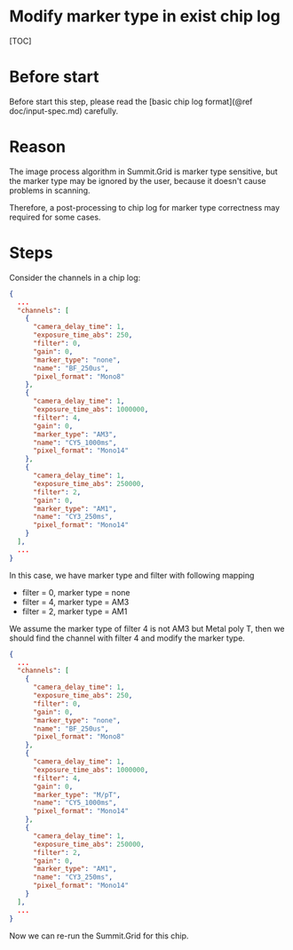 
Modify marker type in exist chip log
====================================

[TOC]

Before start
============

Before start this step, please read the [basic chip log format](@ref doc/input-spec.md) carefully.

Reason
======

The image process algorithm in Summit.Grid is marker type sensitive, but the marker type may be ignored by the user, because it doesn't cause problems in scanning.

Therefore, a post-processing to chip log for marker type correctness may required for some cases.

Steps
=====

Consider the channels in a chip log:

```json
{
  ...
  "channels": [
    {
      "camera_delay_time": 1,
      "exposure_time_abs": 250,
      "filter": 0,
      "gain": 0,
      "marker_type": "none",
      "name": "BF_250us",
      "pixel_format": "Mono8"
    },
    {
      "camera_delay_time": 1,
      "exposure_time_abs": 1000000,
      "filter": 4,
      "gain": 0,
      "marker_type": "AM3",
      "name": "CY5_1000ms",
      "pixel_format": "Mono14"
    },
    {
      "camera_delay_time": 1,
      "exposure_time_abs": 250000,
      "filter": 2,
      "gain": 0,
      "marker_type": "AM1",
      "name": "CY3_250ms",
      "pixel_format": "Mono14"
    }
  ],
  ...
}
```

In this case, we have marker type and filter with following mapping

* filter = 0, marker type = none
* filter = 4, marker type = AM3
* filter = 2, marker type = AM1

We assume the marker type of filter 4 is not AM3 but Metal poly T, then we should find the channel with filter 4 and modify the marker type.

```json
{
  ...
  "channels": [
    {
      "camera_delay_time": 1,
      "exposure_time_abs": 250,
      "filter": 0,
      "gain": 0,
      "marker_type": "none",
      "name": "BF_250us",
      "pixel_format": "Mono8"
    },
    {
      "camera_delay_time": 1,
      "exposure_time_abs": 1000000,
      "filter": 4,
      "gain": 0,
      "marker_type": "M/pT",
      "name": "CY5_1000ms",
      "pixel_format": "Mono14"
    },
    {
      "camera_delay_time": 1,
      "exposure_time_abs": 250000,
      "filter": 2,
      "gain": 0,
      "marker_type": "AM1",
      "name": "CY3_250ms",
      "pixel_format": "Mono14"
    }
  ],
  ...
}
```

Now we can re-run the Summit.Grid for this chip.
